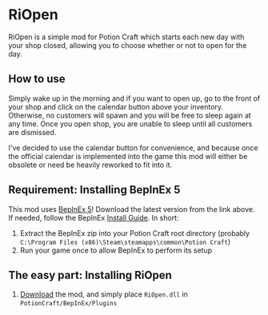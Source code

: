 # RiOpen
RiOpen is a simple mod for Potion Craft which starts each new day with your shop closed, allowing you to choose whether or not to open for the day.

<h2>How to use</h2>
Simply wake up in the morning and if you want to open up, go to the front of your shop and click on the calendar button above your inventory. Otherwise, no customers will spawn and you will be free to sleep again at any time. Once you open shop, you are unable to sleep until all customers are dismissed.




I've decided to use the calendar button for convenience, and because once the official calendar is implemented into the game this mod will either be obsolete or need be heavily reworked to fit into it.

<h2>Requirement: Installing BepInEx 5</h2>

This mod uses [BepInEx 5](https://github.com/BepInEx/BepInEx/releases)!
Download the latest version from the link above. If needed, follow the BepInEx [Install Guide](https://docs.bepinex.dev/master/articles/user_guide/installation/unity_mono.html).
In short: 
1. Extract the BepInEx zip into your Potion Craft root directory (probably `C:\Program Files (x86)\Steam\steamapps\common\Potion Craft`)
2.  Run your game once to allow BepInEx to perform its setup


<h2>The easy part: Installing RiOpen</h2>

1. [Download](https://github.com/ColoursRi/RiOpen/releases/tag/v1.0.0) the mod, and simply place `RiOpen.dll` in `PotionCraft/BepInEx/Plugins`
